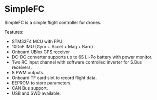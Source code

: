 # SimpleFC
SimpleFC is a simple flight controller for drones.

Features:

- STM32F4 MCU with FPU
- 10DoF IMU (Gyro + Accel + Mag + Baro)
- Onboard UBlox GPS receiver
- DC-DC converter supports up to 6S Li-Po battery with power monitor.
- Two RC input channel with software controlled inverter for S.Bus receivers.
- 8 PWM outputs.
- Onboard TF card slot to record flight data.
- EEPROM to store parameters.
- CAN Bus support.
- USB and SWD available.

